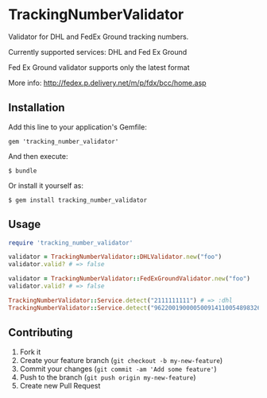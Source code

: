 # TrackingNumberValidator

Validator for DHL and FedEx Ground tracking numbers.

Currently supported services: DHL and Fed Ex Ground

Fed Ex Ground validator supports only the latest format

More info: http://fedex.p.delivery.net/m/p/fdx/bcc/home.asp

## Installation

Add this line to your application's Gemfile:

    gem 'tracking_number_validator'

And then execute:

    $ bundle

Or install it yourself as:

    $ gem install tracking_number_validator

## Usage

```ruby
require 'tracking_number_validator'

validator = TrackingNumberValidator::DHLValidator.new("foo")
validator.valid? # => false

validator = TrackingNumberValidator::FedExGroundValidator.new("foo")
validator.valid? # => false

TrackingNumberValidator::Service.detect("2111111111") # => :dhl
TrackingNumberValidator::Service.detect("9622001900005009141100548983268777") # => :fed_ex_ground
```

## Contributing

1. Fork it
2. Create your feature branch (`git checkout -b my-new-feature`)
3. Commit your changes (`git commit -am 'Add some feature'`)
4. Push to the branch (`git push origin my-new-feature`)
5. Create new Pull Request
